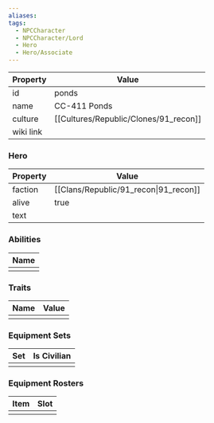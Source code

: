 ```yaml
---
aliases: 
tags:
  - NPCCharacter
  - NPCCharacter/Lord
  - Hero
  - Hero/Associate
---
```


| Property  | Value        |
| :-------- | ------------ |
| id        | ponds        |
| name      | CC-411 Ponds |
| culture   | [[Cultures/Republic/Clones/91_recon]] |
| wiki link |              |
### Hero
| Property | Value                                 |
| -------- | ------------------------------------- |
| faction  | [[Clans/Republic/91_recon\|91_recon]] |
| alive    | true                                  |
| text     |                                       |

### Abilities
| Name |
| :--: |
|      |

### Traits
| Name | Value |
| ---- | ----- |
|      |       |

### Equipment Sets
| Set | Is Civilian |
| --- | ----------- |
|     |             |

### Equipment Rosters
| Item | Slot |
| ---- | ---- |
|      |      |
